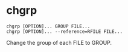 <!-- spell-checker:ignore (vars) RFILE -->

# chgrp

```
chgrp [OPTION]... GROUP FILE...
chgrp [OPTION]... --reference=RFILE FILE...
```

Change the group of each FILE to GROUP.
